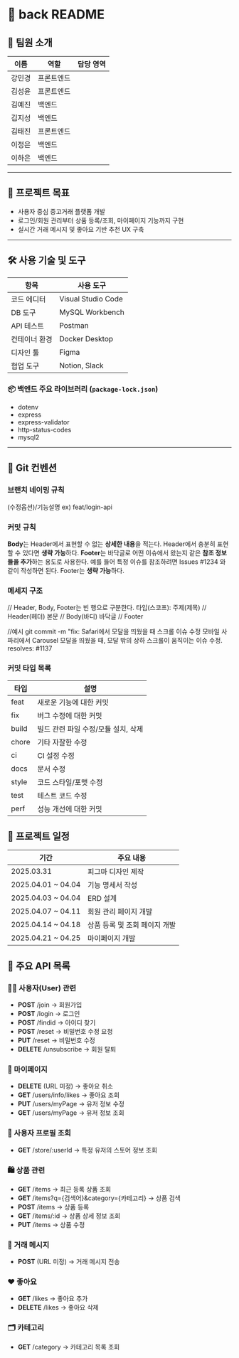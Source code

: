 # 🧾 back README

## 👥 팀원 소개  
| 이름 | 역할 | 담당 영역 |
|------|------|-----------|
| 강민경 | 프론트엔드 |  |
| 김성윤 | 프론트엔드 | |
| 김예진 | 백엔드 |  |
| 김지성 | 백엔드 |  |
| 김태진 | 프론트엔드 |  |
| 이정은 | 백엔드 |  |
| 이하은 | 백엔드 |  |

---

## 🎯 프로젝트 목표  
- 사용자 중심 중고거래 플랫폼 개발  
- 로그인/회원 관리부터 상품 등록/조회, 마이페이지 기능까지 구현  
- 실시간 거래 메시지 및 좋아요 기반 추천 UX 구축  

---

## 🛠️ 사용 기술 및 도구  

| 항목 | 사용 도구 |
|------|-----------|
| 코드 에디터 | Visual Studio Code |
| DB 도구 | MySQL Workbench |
| API 테스트 | Postman |
| 컨테이너 환경 | Docker Desktop |
| 디자인 툴 | Figma |
| 협업 도구 | Notion, Slack |

### 📦 백엔드 주요 라이브러리 (`package-lock.json`)
- dotenv  
- express  
- express-validator  
- http-status-codes  
- mysql2  

---

## 📁 Git 컨벤션

### 브랜치 네이밍 규칙  
(수정옵션)/기능설명
ex) feat/login-api

### 커밋 규칙  

**Body**는 Header에서 표현할 수 없는 **상세한 내용**을 적는다.
Header에서 충분히 표현할 수 있다면 **생략 가능**하다.
**Footer**는 바닥글로 어떤 이슈에서 왔는지 같은 **참조 정보들을 추가**하는 용도로 사용한다.
예를 들어 특정 이슈를 참조하려면 Issues #1234 와 같이 작성하면 된다.
Footer는 **생략 가능**하다.

### 메세지 구조
// Header, Body, Footer는 빈 행으로 구분한다.
타입(스코프): 주제(제목) // Header(헤더)
본문 // Body(바디)
바닥글 // Footer

//예시
git commit -m "fix: Safari에서 모달을 띄웠을 때 스크롤 이슈 수정
모바일 사파리에서 Carousel 모달을 띄웠을 때,
모달 밖의 상하 스크롤이 움직이는 이슈 수정.
resolves: #1137

### 커밋 타입 목록

| 타입  | 설명                              |
|-------|-----------------------------------|
| feat  | 새로운 기능에 대한 커밋           |
| fix   | 버그 수정에 대한 커밋             |
| build | 빌드 관련 파일 수정/모듈 설치, 삭제 |
| chore | 기타 자잘한 수정                  |
| ci    | CI 설정 수정                      |
| docs  | 문서 수정                         |
| style | 코드 스타일/포맷 수정             |
| test  | 테스트 코드 수정                  |
| perf  | 성능 개선에 대한 커밋             |

## 📅 프로젝트 일정

| 기간              | 주요 내용                     |
|-------------------|-------------------------------|
| 2025.03.31        | 피그마 디자인 제작            |
| 2025.04.01 ~ 04.04 | 기능 명세서 작성             |
| 2025.04.03 ~ 04.04 | ERD 설계                     |
| 2025.04.07 ~ 04.11 | 회원 관리 페이지 개발        |
| 2025.04.14 ~ 04.18 | 상품 등록 및 조회 페이지 개발 |
| 2025.04.21 ~ 04.25 | 마이페이지 개발              |

## 🔌 주요 API 목록

### 🧑‍💼 사용자(User) 관련

- **POST** /join → 회원가입
- **POST** /login → 로그인
- **POST** /findid → 아이디 찾기
- **POST** /reset → 비밀번호 수정 요청
- **PUT** /reset → 비밀번호 수정
- **DELETE** /unsubscribe → 회원 탈퇴

### 🙋 마이페이지

- **DELETE** (URL 미정) → 좋아요 취소
- **GET** /users/info/likes → 좋아요 조회
- **PUT** /users/myPage → 유저 정보 수정
- **GET** /users/myPage → 유저 정보 조회

### 🏪 사용자 프로필 조회

- **GET** /store/:userId → 특정 유저의 스토어 정보 조회

### 🛍️ 상품 관련

- **GET** /items → 최근 등록 상품 조회
- **GET** /items?q={검색어}&category={카테고리} → 상품 검색
- **POST** /items → 상품 등록
- **GET** /items/:id → 상품 상세 정보 조회
- **PUT** /items → 상품 수정

### 💬 거래 메시지

- **POST** (URL 미정) → 거래 메시지 전송

### ❤️ 좋아요

- **GET** /likes → 좋아요 추가
- **DELETE** /likes → 좋아요 삭제

### 🗂️ 카테고리

- **GET** /category → 카테고리 목록 조회
